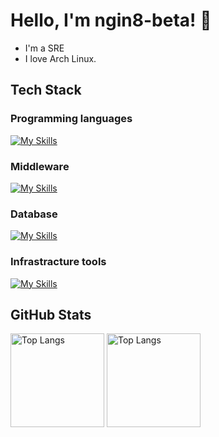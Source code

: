 # Hello, I'm ngin8-beta! 👋
- I'm a SRE
- I love Arch Linux.

## Tech Stack
### Programming languages
[![My Skills](https://skillicons.dev/icons?i=go,python,bash&theme=light)](https://skillicons.dev)
### Middleware
[![My Skills](https://skillicons.dev/icons?i=nginx&theme=light)](https://skillicons.dev)
### Database
[![My Skills](https://skillicons.dev/icons?i=mysql,redis&theme=light)](https://skillicons.dev)
### Infrastracture tools
[![My Skills](https://skillicons.dev/icons?i=aws,openstack,kubernetes,docker,terraform,ansible&theme=light)](https://skillicons.dev)  

## GitHub Stats
<p align="left"> 
  <img alt="Top Langs" height="150px" src="https://github-readme-stats-phi-sepia.vercel.app/api?username=v8yte&show_icons=true&bg_color=30,e96443,904e95&title_color=fff&text_color=fff&rank_icon=github"/>
  <img alt="Top Langs" height="150px" src="https://github-readme-stats-phi-sepia.vercel.app/api/top-langs/?username=v8yte&layout=compact&bg_color=30,e96443,904e95&title_color=fff&text_color=fff"/> 
</p>

